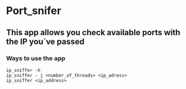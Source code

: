 # Port_snifer
## This app allows you check available ports with the IP you`ve passed

### Ways to use the app 

```
ip_sniffer -h
ip_sniffer - j <number_of_threads> <ip_adress>
ip_sniffer <ip_address>
```

